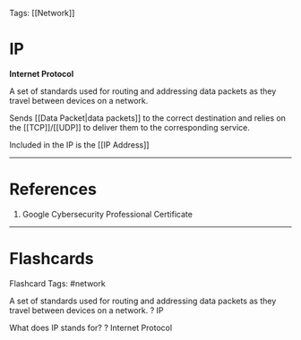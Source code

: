 Tags: [[Network]]
# IP

**Internet Protocol**

A set of standards used for routing and addressing data packets as they travel between devices on a network.

Sends [[Data Packet|data packets]] to the correct destination and relies on the [[TCP]]/[[UDP]] to deliver them to the corresponding service.

Included in the IP is the [[IP Address]]

---
# References

1. Google Cybersecurity Professional Certificate

---
# Flashcards

Flashcard Tags: #network 

A set of standards used for routing and addressing data packets as they travel between devices on a network.
?
IP
<!--SR:!2024-05-13,9,270-->

What does IP stands for?
?
Internet Protocol
<!--SR:!2024-05-20,16,290-->